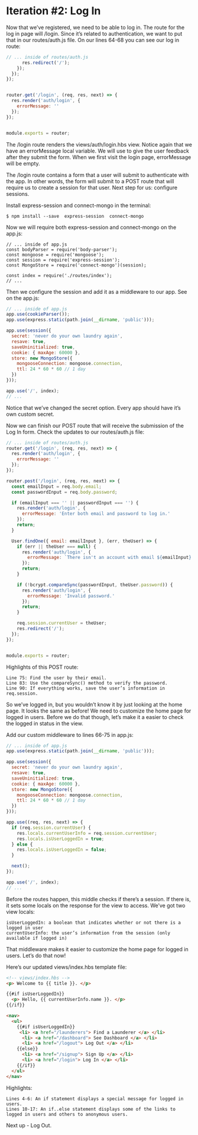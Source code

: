 # Iteration #2: Log In

Now that we’ve registered, we need to be able to log in. The route for the log in page will /login. Since it’s related to authentication, we want to put that in our routes/auth.js file. On our lines 64-68 you can see our log in route:

```js
// ... inside of routes/auth.js
      res.redirect('/');
    });
  });
});


router.get('/login', (req, res, next) => {
  res.render('auth/login', {
    errorMessage: ''
  });
});


module.exports = router;
```

The /login route renders the views/auth/login.hbs view. Notice again that we have an errorMessage local variable. We will use to give the user feedback after they submit the form. When we first visit the login page, errorMessage will be empty.

The /login route contains a form that a user will submit to authenticate with the app. In other words, the form will submit to a POST route that will require us to create a session for that user. Next step for us: configure sessions.

Install express-session and connect-mongo in the terminal:
```
$ npm install --save  express-session  connect-mongo
```
Now we will require both express-session and connect-mongo on the app.js:
```
// ... inside of app.js
const bodyParser = require('body-parser');
const mongoose = require('mongoose');
const session = require('express-session');
const MongoStore = require('connect-mongo')(session);

const index = require('./routes/index');
// ...
```
Then we configure the session and add it as a middleware to our app. See on the app.js:
```js
// ... inside of app.js
app.use(cookieParser());
app.use(express.static(path.join(__dirname, 'public')));

app.use(session({
  secret: 'never do your own laundry again',
  resave: true,
  saveUninitialized: true,
  cookie: { maxAge: 60000 },
  store: new MongoStore({
    mongooseConnection: mongoose.connection,
    ttl: 24 * 60 * 60 // 1 day
  })
}));

app.use('/', index);
// ...
```
Notice that we’ve changed the secret option. Every app should have it’s own custom secret.

Now we can finish our POST route that will receive the submission of the Log In form. Check the updates to our routes/auth.js file:
```js
// ... inside of routes/auth.js
router.get('/login', (req, res, next) => {
  res.render('auth/login', {
    errorMessage: ''
  });
});

router.post('/login', (req, res, next) => {
  const emailInput = req.body.email;
  const passwordInput = req.body.password;

  if (emailInput === '' || passwordInput === '') {
    res.render('auth/login', {
      errorMessage: 'Enter both email and password to log in.'
    });
    return;
  }

  User.findOne({ email: emailInput }, (err, theUser) => {
    if (err || theUser === null) {
      res.render('auth/login', {
        errorMessage: `There isn't an account with email ${emailInput}.`
      });
      return;
    }

    if (!bcrypt.compareSync(passwordInput, theUser.password)) {
      res.render('auth/login', {
        errorMessage: 'Invalid password.'
      });
      return;
    }

    req.session.currentUser = theUser;
    res.redirect('/');
  });
});


module.exports = router;
```
Highlights of this POST route:

    Line 75: Find the user by their email.
    Line 83: Use the compareSync() method to verify the password.
    Line 90: If everything works, save the user’s information in req.session.

So we’ve logged in, but you wouldn’t know it by just looking at the home page. It looks the same as before! We need to customize the home page for logged in users. Before we do that though, let’s make it a easier to check the logged in status in the view.

Add our custom middleware to lines 66-75 in app.js:
```js
// ... inside of app.js
app.use(express.static(path.join(__dirname, 'public')));

app.use(session({
  secret: 'never do your own laundry again',
  resave: true,
  saveUninitialized: true,
  cookie: { maxAge: 60000 },
  store: new MongoStore({
    mongooseConnection: mongoose.connection,
    ttl: 24 * 60 * 60 // 1 day
  })
}));

app.use((req, res, next) => {
  if (req.session.currentUser) {
    res.locals.currentUserInfo = req.session.currentUser;
    res.locals.isUserLoggedIn = true;
  } else {
    res.locals.isUserLoggedIn = false;
  }

  next();
});

app.use('/', index);
// ...
```
Before the routes happen, this middle checks if there’s a session. If there is, it sets some locals on the response for the view to access. We’ve got two view locals:

    isUserLoggedIn: a boolean that indicates whether or not there is a logged in user
    currentUserInfo: the user’s information from the session (only available if logged in)

That middleware makes it easier to customize the home page for logged in users. Let’s do that now!

Here’s our updated views/index.hbs template file:
```html
<!-- views/index.hbs -->
<p> Welcome to {{ title }}. </p>

{{#if isUserLoggedIn}}
  <p> Hello, {{ currentUserInfo.name }}. </p>
{{/if}}

<nav>
  <ul>
    {{#if isUserLoggedIn}}
     <li> <a href="/launderers"> Find a Launderer </a> </li>
      <li> <a href="/dashboard"> See Dashboard </a> </li>
      <li> <a href="/logout"> Log Out </a> </li>
    {{else}}
      <li> <a href="/signup"> Sign Up </a> </li>
      <li> <a href="/login"> Log In </a> </li>
    {{/if}}
  </ul>
</nav>
```
Highlights:

    Lines 4-6: An if statement displays a special message for logged in users.
    Lines 10-17: An if..else statement displays some of the links to logged in users and others to anonymous users.

Next up - Log Out.